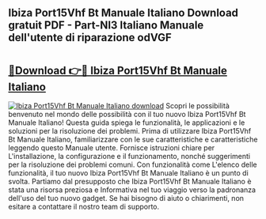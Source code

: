 ## Ibiza Port15Vhf Bt Manuale Italiano Download gratuit PDF - Part-Nl3 Italiano Manuale dell'utente di riparazione odVGF

# <h2><a href="http://dfblni.blite.top/?on=Ibiza+Port15Vhf+Bt+Manuale+Italiano">🔗Download 👉🔴 Ibiza Port15Vhf Bt Manuale Italiano</a></h2>

[![Ibiza Port15Vhf Bt Manuale Italiano download](https://i.imgur.com/lujVjoI.png)](http://dfblni.blite.top/?on=Ibiza+Port15Vhf+Bt+Manuale+Italiano)
Scopri le possibilità benvenuto nel mondo delle possibilità con il tuo nuovo Ibiza Port15Vhf Bt Manuale Italiano! Questa guida spiega le funzionalità, le applicazioni e le soluzioni per la risoluzione dei problemi. Prima di utilizzare Ibiza Port15Vhf Bt Manuale Italiano, familiarizzare con le sue caratteristiche e caratteristiche leggendo questo Manuale utente. Fornisce istruzioni chiare per L'installazione, la configurazione e il funzionamento, nonché suggerimenti per la risoluzione dei problemi comuni. Con funzionalità come L'elenco delle funzionalità, il tuo nuovo Ibiza Port15Vhf Bt Manuale Italiano è un punto di svolta. Partiamo dal presupposto che Ibiza Port15Vhf Bt Manuale Italiano è stata una risorsa preziosa e Informativa nel tuo viaggio verso la padronanza dell'uso del tuo nuovo gadget. Se hai bisogno di aiuto o chiarimenti, non esitare a contattare il nostro team di supporto.
